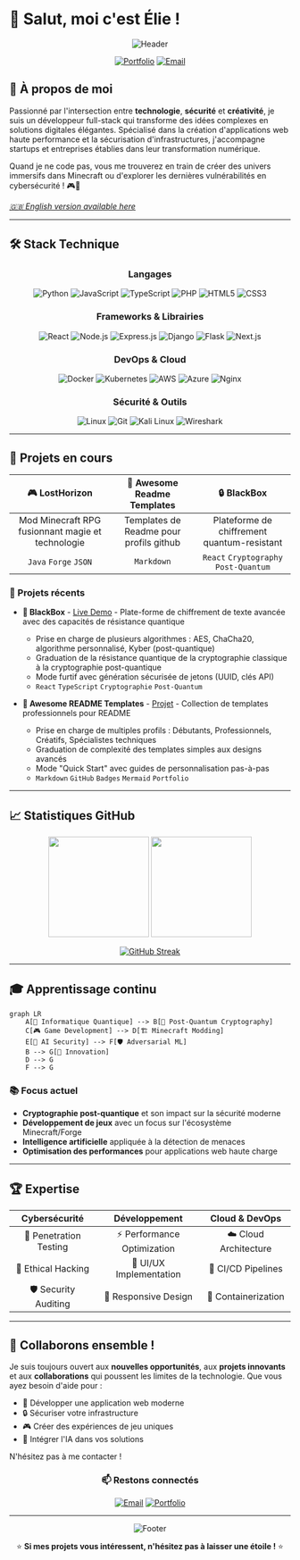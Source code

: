 <!-- meta -->
<meta name="keywords" content="développeur fullstack, cybersécurité, react, python, portfolio, ethical hacking, dev, web dev">
<meta name="author" content="Élie du Cailar">

# 👋 Salut, moi c'est Élie !

<div align="center">

![Header](https://capsule-render.vercel.app/api?type=waving&color=gradient&customColorList=6&height=300&section=header&text=Développeur%20Full-Stack&fontSize=50&fontColor=fff&animation=twinkling&fontAlignY=35&desc=Cybersécurité%20•%20Innovation%20•%20Gaming&descAlignY=55&descSize=20)

[![Portfolio](https://img.shields.io/badge/Portfolio-FF5722?style=for-the-badge&logo=todoist&logoColor=white)](https://elie-dev.vercel.app/)
[![Email](https://img.shields.io/badge/Email-D14836?style=for-the-badge&logo=gmail&logoColor=white)](mailto:elieducailar@gmail.com)

</div>

## 🚀 À propos de moi

Passionné par l'intersection entre **technologie**, **sécurité** et **créativité**, je suis un développeur full-stack qui transforme des idées complexes en solutions digitales élégantes. Spécialisé dans la création d'applications web haute performance et la sécurisation d'infrastructures, j'accompagne startups et entreprises établies dans leur transformation numérique.

Quand je ne code pas, vous me trouverez en train de créer des univers immersifs dans Minecraft ou d'explorer les dernières vulnérabilités en cybersécurité ! 🎮🔐

*[🇬🇧 English version available here](./EN-README.md)*

---

## 🛠️ Stack Technique

<div align="center">

### Langages
![Python](https://img.shields.io/badge/Python-3776AB?style=for-the-badge&logo=python&logoColor=white)
![JavaScript](https://img.shields.io/badge/JavaScript-F7DF1E?style=for-the-badge&logo=javascript&logoColor=black)
![TypeScript](https://img.shields.io/badge/TypeScript-007ACC?style=for-the-badge&logo=typescript&logoColor=white)
![PHP](https://img.shields.io/badge/PHP-777BB4?style=for-the-badge&logo=php&logoColor=white)
![HTML5](https://img.shields.io/badge/HTML5-E34F26?style=for-the-badge&logo=html5&logoColor=white)
![CSS3](https://img.shields.io/badge/CSS3-1572B6?style=for-the-badge&logo=css3&logoColor=white)

### Frameworks & Librairies
![React](https://img.shields.io/badge/React-20232A?style=for-the-badge&logo=react&logoColor=61DAFB)
![Node.js](https://img.shields.io/badge/Node.js-43853D?style=for-the-badge&logo=node.js&logoColor=white)
![Express.js](https://img.shields.io/badge/Express.js-404D59?style=for-the-badge)
![Django](https://img.shields.io/badge/Django-092E20?style=for-the-badge&logo=django&logoColor=white)
![Flask](https://img.shields.io/badge/Flask-000000?style=for-the-badge&logo=flask&logoColor=white)
![Next.js](https://img.shields.io/badge/Next.js-000000?style=for-the-badge&logo=next.js&logoColor=white)

### DevOps & Cloud
![Docker](https://img.shields.io/badge/Docker-2496ED?style=for-the-badge&logo=docker&logoColor=white)
![Kubernetes](https://img.shields.io/badge/Kubernetes-326CE5?style=for-the-badge&logo=kubernetes&logoColor=white)
![AWS](https://img.shields.io/badge/AWS-232F3E?style=for-the-badge&logo=amazon-aws&logoColor=white)
![Azure](https://img.shields.io/badge/Azure-0078D4?style=for-the-badge&logo=microsoft-azure&logoColor=white)
![Nginx](https://img.shields.io/badge/Nginx-009639?style=for-the-badge&logo=nginx&logoColor=white)

### Sécurité & Outils
![Linux](https://img.shields.io/badge/Linux-FCC624?style=for-the-badge&logo=linux&logoColor=black)
![Git](https://img.shields.io/badge/Git-F05032?style=for-the-badge&logo=git&logoColor=white)
![Kali Linux](https://img.shields.io/badge/Kali%20Linux-557C94?style=for-the-badge&logo=kali-linux&logoColor=white)
![Wireshark](https://img.shields.io/badge/Wireshark-1679A7?style=for-the-badge&logo=wireshark&logoColor=white)

</div>

---

## 🎯 Projets en cours

<div align="center">

| 🎮 **LostHorizon** | 💼 **Awesome Readme Templates** | 🔒 **BlackBox** |
|:---:|:---:|:---:|
| Mod Minecraft RPG fusionnant magie et technologie | Templates de Readme pour profils github | Plateforme de chiffrement quantum-resistant |
| `Java` `Forge` `JSON` | `Markdown` | `React` `Cryptography` `Post-Quantum` |

</div>

### 🌟 Projets récents

- **🎯 BlackBox** - [Live Demo](https://blackbox-demo.vercel.app/) - Plate-forme de chiffrement de texte avancée avec des capacités de résistance quantique
    - Prise en charge de plusieurs algorithmes : AES, ChaCha20, algorithme personnalisé, Kyber (post-quantique)
    - Graduation de la résistance quantique de la cryptographie classique à la cryptographie post-quantique
    - Mode furtif avec génération sécurisée de jetons (UUID, clés API)
    - `React` `TypeScript` `Cryptographie` `Post-Quantum`

- **📜 Awesome README Templates** - [Projet](https://github.com/elieduclr/Awesome-Readme-Templates) - Collection de templates professionnels pour README
    - Prise en charge de multiples profils : Débutants, Professionnels, Créatifs, Spécialistes techniques
    - Graduation de complexité des templates simples aux designs avancés
    - Mode "Quick Start" avec guides de personnalisation pas-à-pas
    - `Markdown` `GitHub` `Badges` `Mermaid` `Portfolio`

---

## 📈 Statistiques GitHub

<div align="center">

<!--STATS-TIMESTAMP:1748920653-->

<img height="180em" src="https://github-readme-stats.vercel.app/api?username=elieduclr&theme=tokyonight&show_icons=true&hide_border=true&count_private=true&v=<!--STATS-TIMESTAMP:1748920653-->" />
<img height="180em" src="https://github-readme-stats.vercel.app/api/top-langs/?username=elieduclr&theme=tokyonight&layout=compact&hide_border=true&v=<!--STATS-TIMESTAMP:1748920653-->" />

[![GitHub Streak](https://streak-stats.demolab.com/?user=elieduclr&theme=tokyonight&hide_border=true&v=<!--STATS-TIMESTAMP:1748920653-->)](https://git.io/streak-stats)

</div>

---

## 🎓 Apprentissage continu

```mermaid
graph LR
    A[🔬 Informatique Quantique] --> B[🔐 Post-Quantum Cryptography]
    C[🎮 Game Development] --> D[🏗️ Minecraft Modding]
    E[🤖 AI Security] --> F[🛡️ Adversarial ML]
    B --> G[🚀 Innovation]
    D --> G
    F --> G
```

### 📚 Focus actuel
- **Cryptographie post-quantique** et son impact sur la sécurité moderne
- **Développement de jeux** avec un focus sur l'écosystème Minecraft/Forge
- **Intelligence artificielle** appliquée à la détection de menaces
- **Optimisation des performances** pour applications web haute charge

---

## 🏆 Expertise

<div align="center">

| Cybersécurité | Développement | Cloud & DevOps |
|:---:|:---:|:---:|
| 🎯 Penetration Testing | ⚡ Performance Optimization | ☁️ Cloud Architecture |
| 🔐 Ethical Hacking | 🎨 UI/UX Implementation | 🔄 CI/CD Pipelines |
| 🛡️ Security Auditing | 📱 Responsive Design | 🐳 Containerization |

</div>

---

## 💬 Collaborons ensemble !

Je suis toujours ouvert aux **nouvelles opportunités**, aux **projets innovants** et aux **collaborations** qui poussent les limites de la technologie. Que vous ayez besoin d'aide pour :

- 🚀 Développer une application web moderne
- 🔒 Sécuriser votre infrastructure
- 🎮 Créer des expériences de jeu uniques
- 🤖 Intégrer l'IA dans vos solutions

N'hésitez pas à me contacter !

<div align="center">

### 📫 Restons connectés

[![Email](https://img.shields.io/badge/📧%20Email-elieducailar@gmail.com-red?style=for-the-badge)](mailto:elieducailar@gmail.com)
[![Portfolio](https://img.shields.io/badge/🌐%20Portfolio-elie--dev.vercel.app-blue?style=for-the-badge)](https://elie-dev.vercel.app/)

---

![Footer](https://capsule-render.vercel.app/api?type=waving&color=gradient&customColorList=6&height=100&section=footer)

⭐ **Si mes projets vous intéressent, n'hésitez pas à laisser une étoile !** ⭐

</div>
